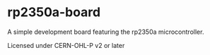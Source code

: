 # rp2350a-board
A simple development board featuring the rp2350a microcontroller.

Licensed under CERN-OHL-P v2 or later
